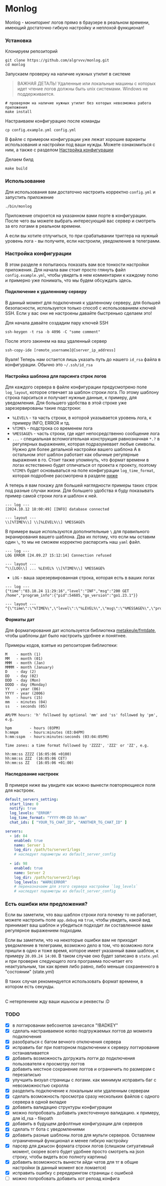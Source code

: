 # Monlog

Monlog - мониторинг логов прямо в браузере в реальном времени, имеющий достаточно гибкую настройку и неплохой функционал!

### Установка

Клонируем репозиторий
```shell
git clone https://github.com/algrvvv/monlog.git
cd monlog
```

Запускаем проверку на наличие нужных утилит в системе
> ВАЖНАЯ ДЕТАЛЬ! Удаленные или локальные машины с которых идет чтение логов должны быть unix системами.
> Windows не поддерживается.

```shell
# проверяем на наличие нужных утилит без которых невозможна работа приложения
make install
```

Настраиваем конфигурацию после команды
```shell
cp config.example.yml config.yml
```

В файле с примером конфигурации уже лежат хорошие варианты использования и настройки под ваши нужды.
Можете ознакомиться с ним, а также с разделом [Настройка конфигурации](#настройка-конфигурации)

Делаем билд
```shell
make build
```

### Использование

Для использования вам достаточно настроить корректно `config.yml` и запустить приложение
```shell
./bin/monlog
```

Приложение откроется на указанном вами порте в конфигурации. После чего вы можете выбрать интересующий вас 
сервер и смотреть за его логами в реальном времени.

А если вы хотите отлучиться, то при срабатывании триггера на нужный уровень лога - вы получите,
если настроили, уведомление в телеграмм.


### Настройка конфигурации

В этом разделе я попытаюсь показать вам все тонкости настройки приложения.
Для начала вам стоит просто глянуть файл `config.example.yml`, чтобы увидеть в нем комментарии
к каждому полю и примерно уже понимать, что мы будем обсуждать здесь.

#### Подключение к удаленному серверу

В данный момент для подключения к удаленному серверу, для большей безопасности, используется 
только способ с использованием ключей SSH. Если у вас они не настроены давайте быстренько сделаем это!

Для начала давайте создадим пару ключей SSH
```shell
ssh-keygen -t rsa -b 4096 -C "some comment"
```

После этого закинем на ваш удаленный сервер
```shell
ssh-copy-ide [remote_username]@[server_ip_address]
```

Вуаля! Теперь нам остается лишь указать путь до нашего `id_rsa` файла в конфигурации.
Обычно это `~/.ssh/id_rsa`

#### Настройка шаблона для парсинга строк логов

Для каждого сервера в файле конфигурации предусмотрено поле `log_layout`, которое отвечает за 
шаблон строки лога. По этому шаблону строка парситься и получает нужные данные, к примеру, для
уведомления. Для большего удобства в этой строке уже зарезервированы такие подстроки:
- `%LEVEL%` - та часть строки, в которой указывается уровень лога, к примеру INFO, ERROR и тд.
- `%TIME%` - подстрока со временем лога
- `%MESSAGE%` - часть строки, где идет непосредственно сообщение лога
- `...` - специальная вспомогательная конструкция равнозначная `*.?` в регулярных выражениях, которая подразумевает любые символы. Нужно для более детальной настройки вашего шаблона
А в остальном этот шаблон работает как обычные регулярные выражения в го.
Стоит также упомянуть, что формат времени в логах естественно будет отличаться от проекта к проекту, поэтому
`%TIME%` будет основываться на поле конфигурации `log_time_format`, которая подробнее рассмотрена в разделе [ниже](#форматы-дат)

А теперь я вам покажу для большей наглядности примеры таких строк под разные случаи жизни.
Для большего удобства я буду показывать пример самой строки лога и шаблон к ней.

```text
--- log ---
[2024.10.12 18:00:49] [INFO] database connected

--- layout ---
\\[%TIME%\\] \\[%LEVEL%\\] %MESSAGE%
```
В примере выше используются дополнительные `\` для правильного экранирования вашего шаблона.
Два их потому, что если мы оставим один `\`, то мы не сможем корректно распарсить наш `yaml` файл.

```text
--- log ---
LOG ERROR [24.09.27 15:12:14] Connection refused

--- layout ---
^\\[LOG\\] ... %LEVEL% \\[%TIME%\\] %MESSAGE%
```
* `LOG` - ваша зарезервированная строка, которая есть в ваших логах

```text
--- log ---
{"time":"03.10.24 11:29:16","level":"INF","msg":"200 GET /home","program_info":{"pid":54605,"go_version":"go1.23.1"}}

--- layout ---
^{\"time\":\"%TIME%\",\"level\":\"%LEVEL%\",\"msg\":\"%MESSAGE%\",\"program_info\":...}$
```

#### Форматы дат

Для форматирования дат используется библиотека [metakeule/fmtdate](https://gitlab.com/metakeule/fmtdate), 
чтобы шаблоны дат было настроить удобнее и понятнее.

Примеры кодов, взятые из репозитория библиотеки:
```text
M    - month (1)
MM   - month (01)
MMM  - month (Jan)
MMMM - month (January)
D    - day (2)
DD   - day (02)
DDD  - day (Mon)
DDDD - day (Monday)
YY   - year (06)
YYYY - year (2006)
hh   - hours (15)
mm   - minutes (04)
ss   - seconds (05)

AM/PM hours: 'h' followed by optional 'mm' and 'ss' followed by 'pm', e.g.

hpm        - hours (03PM)
h:mmpm     - hours:minutes (03:04PM)
h:mm:sspm  - hours:minutes:seconds (03:04:05PM)

Time zones: a time format followed by 'ZZZZ', 'ZZZ' or 'ZZ', e.g.

hh:mm:ss ZZZZ (16:05:06 +0100)
hh:mm:ss ZZZ  (16:05:06 CET)
hh:mm:ss ZZ   (16:05:06 +01:00)
```

#### Наследование настроек

В примере ниже вы увидите как можно вынести повторяющиеся поля для настроек.

```yaml
default_servers_setting:
  start_line: 0
  notify: true
  log_levels: "ERROR"
  log_time_format: "YYYY-MM-DD hh:mm"
  chat_ids: [ "YOUR_TG_CHAT_ID", "ANOTHER_TG_CHAT_ID" ]

servers:
  - id: 84
    enabled: true
    name: Server 1
    log_dir: /path/to/server1/logs
    # наследует параметры из default_server_config
    
  - id: 98
    enabled: true
    name: Server 2
    log_dir: /path/to/server2/logs
    log_levels: "WARN|ERROR" 
    # переназначаем для этого сервера настройки `log_levels`
    # наследует параметры из default_server_config
```

### Есть ошибки или предложения?

Если вы заметили, что ваш шаблон строки лога почему то не работает, можете настроить
поле `app.debug` на `true`, чтобы увидеть, какой вид принимает ваш шаблон и убедиться подходит ли
составленное вами регулярное выражением подходим.
<br>

Если вы заметили, что на некоторые ошибки вам не приходит уведомление в телеграмм, возможно дело в 
том, что возможно логи пришли в одно и тоже время, которое имеет указанный вами шаблон, к примеру 
`20.09.24 14:00`. В таком случае оно будет записано в `state.yml` и при проверке следующего лога
программа посчитает его неактуальным, так как время либо равно, либо меньше сохраненного в "состоянии" (state.yml)

В таких случая рекомендуется использовать формат времени, в котором есть секунды.

<br>
С нетерпением жду ваши ишьюсы и реквесты :D

### TODO

- [x] в логгировании вебсокетов зачесался "!BADKEY"
- [x] сделать настраиваемое колво подгружаемых логгов до момента подключения
- [x] разобраться с багом вечного отключения сервера
- [x] исправить баг при повторном подключении к серверу логгирование останавливается
- [x] добавить возможность догружать логги до подключения пользователя к просмотру логгов
- [x] добавить местное сохранение логгов и ограничить по размерам с перезаписью
- [x] улучшить визуал страницы с логами. как минимум исправить баг с невозможностью скролла
- [x] разделить подключение к локальным или удаленным серверам
- [x] сделать возможность просмотра сразу нескольких файлов с одного сервера в одной вкладке
- [x] добавить валидацию структуры конфигурации
- [x] можно попробовать добавить ужесточенную валидацию. к примеру, для id_rsa - filepath
- [x] добавить в будущем дефолтные конфигурации для серверов
- [x] сделать тг бота с уведомлениями
- [x] добавить разные шаблоны логов для мульти серверов. Оставляем ограниченный функционал и менее гибкую настройку
- [x] парсер для джысон формата строки логов (слишком ситуативный момент, скорее всего будет удобнее просто смотреть на json строку, чтобы видеть всю полноту картины)
- [x] добавить возможность вынести айди чатов для тг в общие настройки (в данный момент все ломается)
- [x] исправить ошибку с рередерингом страницы с ошибкой
- [ ] можно попробовать добавить хот релоад конфига
